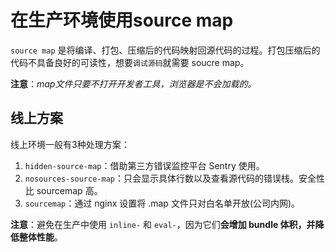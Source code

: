 # 在生产环境使用source map
`source map` 是将编译、打包、压缩后的代码映射回源代码的过程。打包压缩后的代码不具备良好的可读性，想要`调试源码`就需要 soucre map。

**注意**：*map文件只要不打开开发者工具，浏览器是不会加载的。*

## 线上方案
线上环境一般有3种处理方案：

1. `hidden-source-map`：借助第三方错误监控平台 Sentry 使用。
2. `nosources-source-map`：只会显示具体行数以及查看源代码的错误栈。安全性比 sourcemap 高。
3. `sourcemap`：通过 nginx 设置将 .map 文件只对白名单开放(公司内网)。

**注意**：避免在生产中使用 `inline-` 和 `eval-`，因为它们**会增加 bundle 体积，并降低整体性能**。
